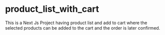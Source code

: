 # product_list_with_cart
This is a Next Js Project having product list and add to cart where the selected products can be added to the cart and the order is later confirmed.

